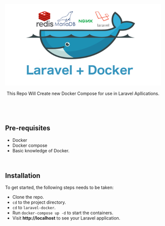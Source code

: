 <p align="center"><img src="https://github.com/emtized/laravel-docker/blob/master/img/docker_laravel-emtized.png" /></p>
<p align="center">This Repo Will Create new Docker Compose for use in Laravel Apllications.</p>


<p>&nbsp;</p>
<p>&nbsp;</p>

## Pre-requisites

- Docker 
- Docker compose 
- Basic knowledge of Docker.

<p>&nbsp;</p>

## Installation

To get started, the following steps needs to be taken:

- Clone the repo.
- `cd` to the project directory.
- `cd` to `laravel-docker`.
- Run `docker-compose up -d` to start the containers.
- Visit **http://localhost** to see your Laravel application.

